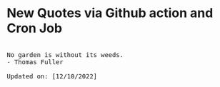 # New Quotes via Github action and Cron Job

<pre>
<!-- #quote -->
No garden is without its weeds.
- Thomas Fuller

Updated on: [12/10/2022]
<!-- #quoteEnd -->
</pre>
